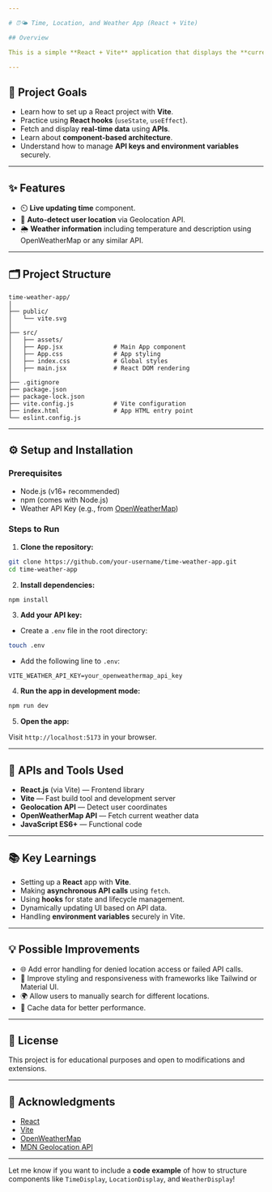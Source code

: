 ```yaml
---

# ⏰🌤️ Time, Location, and Weather App (React + Vite)

## Overview

This is a simple **React + Vite** application that displays the **current time**, **user's location**, and **weather information**. It is a **beginner-friendly exercise** to explore core React concepts and working with external APIs like Geolocation and Weather APIs.

---
```


## 🚀 Project Goals

- Learn how to set up a React project with **Vite**.
- Practice using **React hooks** (`useState`, `useEffect`).
- Fetch and display **real-time data** using **APIs**.
- Learn about **component-based architecture**.
- Understand how to manage **API keys and environment variables** securely.

---

## ✨ Features

- ⏲️ **Live updating time** component.
- 📍 **Auto-detect user location** via Geolocation API.
- 🌦️ **Weather information** including temperature and description using OpenWeatherMap or any similar API.

---

## 🗂️ Project Structure

```
time-weather-app/
│
├── public/
│   └── vite.svg             
│
├── src/
│   ├── assets/              
│   ├── App.jsx              # Main App component
│   ├── App.css              # App styling
│   ├── index.css            # Global styles
│   ├── main.jsx             # React DOM rendering
│
├── .gitignore               
├── package.json             
├── package-lock.json       
├── vite.config.js           # Vite configuration
├── index.html               # App HTML entry point
└── eslint.config.js         
```

---

## ⚙️ Setup and Installation

### Prerequisites

- Node.js (v16+ recommended)
- npm (comes with Node.js)
- Weather API Key (e.g., from [OpenWeatherMap](https://openweathermap.org/api))

### Steps to Run

1. **Clone the repository:**

```bash
git clone https://github.com/your-username/time-weather-app.git
cd time-weather-app
```

2. **Install dependencies:**

```bash
npm install
```

3. **Add your API key:**

- Create a `.env` file in the root directory:
```bash
touch .env
```

- Add the following line to `.env`:
```
VITE_WEATHER_API_KEY=your_openweathermap_api_key
```

4. **Run the app in development mode:**

```bash
npm run dev
```

5. **Open the app:**

Visit `http://localhost:5173` in your browser.

---

## 🔑 APIs and Tools Used

- **React.js** (via Vite) — Frontend library
- **Vite** — Fast build tool and development server
- **Geolocation API** — Detect user coordinates
- **OpenWeatherMap API** — Fetch current weather data
- **JavaScript ES6+** — Functional code

---

## 📚 Key Learnings

- Setting up a **React** app with **Vite**.
- Making **asynchronous API calls** using `fetch`.
- Using **hooks** for state and lifecycle management.
- Dynamically updating UI based on API data.
- Handling **environment variables** securely in Vite.

---

## 💡 Possible Improvements

- 🌐 Add error handling for denied location access or failed API calls.
- 🎨 Improve styling and responsiveness with frameworks like Tailwind or Material UI.
- 🌍 Allow users to manually search for different locations.
- 💾 Cache data for better performance.

---

## 📝 License

This project is for educational purposes and open to modifications and extensions. 

---

## 🙌 Acknowledgments

- [React](https://react.dev/)
- [Vite](https://vitejs.dev/)
- [OpenWeatherMap](https://openweathermap.org/)
- [MDN Geolocation API](https://developer.mozilla.org/en-US/docs/Web/API/Geolocation_API)

---

Let me know if you want to include a **code example** of how to structure components like `TimeDisplay`, `LocationDisplay`, and `WeatherDisplay`!
